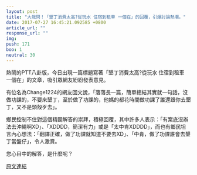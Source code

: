 ```yaml
---
layout: post
title: "大哉問！「墾丁消費太高?從玩水 住宿到租車 一個在」的回覆，引爆討論熱潮。"
date: 2017-07-27 16:45:21.092585 +0800
article_url: ""
response_url: ""
img: 
push: 171
boo: 1
neutral: 30
---
```


熱鬧的PTT八卦版，今日出現一篇標題寫著「墾丁消費太高?從玩水 住宿到租車 一個在」的文章，吸引眾網友紛紛發表意見。

有位名為Change1224的網友回文說，「落落長一篇，簡單總結其實就一句話，沒做功課的，不要來墾丁，至於做了功課的，他媽的都花時間做功課了誰還跟你去墾丁，又不是頭殼歹去」。

鄉民控制不住對這個精闢解答的崇拜，積極回覆，其中許多人表示：「有案底沒辦法去沖繩啊XD」、「XDDDD，簡潔有力」或是「太中肯XDDDD」，而也有鄉民坦言內心想法：「翻譯正確，做了功課就知道不要去XD」、「中肯，做了功課誰會去墾丁當盤仔」，令人激賞。

您心目中的解答，是什麼呢？

<a href = "https://www.ptt.cc/bbs/Gossiping/M.1501125315.A.896.html">原文連結</a>

